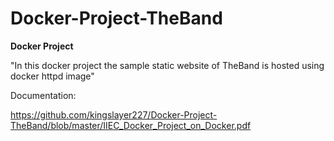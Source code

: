 # Docker-Project-TheBand

**Docker Project**

"In this docker project the sample static website of TheBand is hosted using docker httpd image"

Documentation:

  https://github.com/kingslayer227/Docker-Project-TheBand/blob/master/IIEC_Docker_Project_on_Docker.pdf
